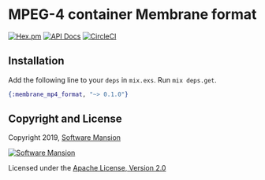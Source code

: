 # MPEG-4 container Membrane format

[![Hex.pm](https://img.shields.io/hexpm/v/membrane_mp4_format.svg)](https://hex.pm/packages/membrane_mp4_format)
[![API Docs](https://img.shields.io/badge/api-docs-yellow.svg?style=flat)](https://hexdocs.pm/membrane_mp4_format/)
[![CircleCI](https://circleci.com/gh/membraneframework/membrane_mp4_format.svg?style=svg)](https://circleci.com/gh/membraneframework/membrane_mp4_format)

## Installation

Add the following line to your `deps` in `mix.exs`. Run `mix deps.get`.

```elixir
{:membrane_mp4_format, "~> 0.1.0"}
```

## Copyright and License

Copyright 2019, [Software Mansion](https://swmansion.com/?utm_source=git&utm_medium=readme&utm_campaign=membrane_mp4_format)

[![Software Mansion](https://membraneframework.github.io/static/logo/swm_logo_readme.png)](https://swmansion.com/?utm_source=git&utm_medium=readme&utm_campaign=membrane_mp4_format)

Licensed under the [Apache License, Version 2.0](LICENSE)
